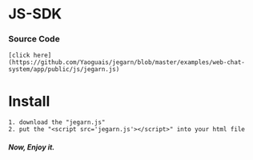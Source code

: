 # JS-SDK

### Source Code

    [click here](https://github.com/Yaoguais/jegarn/blob/master/examples/web-chat-system/app/public/js/jegarn.js)


# Install

	1. download the "jegarn.js"
	2. put the "<script src='jegarn.js'></script>" into your html file

##### Now, Enjoy it.